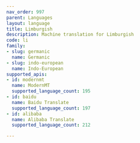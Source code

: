 ```yaml
---
nav_order: 997
parent: Languages
layout: language
title: Limburgish
description: Machine translation for Limburgish
code: li
family:
- slug: germanic
  name: Germanic
- slug: indo-european
  name: Indo-European
supported_apis:
- id: modernmt
  name: ModernMT
  supported_language_count: 195
- id: baidu
  name: Baidu Translate
  supported_language_count: 197
- id: alibaba
  name: Alibaba Translate
  supported_language_count: 212

---
```


